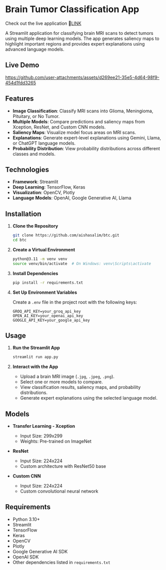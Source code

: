 # Brain Tumor Classification App

Check out the live application 🔗<a href="https://brain-tumor-classification-atkjyturudaene3bsmurrr.streamlit.app/" target="_blank">LINK</a>

A Streamlit application for classifying brain MRI scans to detect tumors using multiple deep learning models. The app generates saliency maps to highlight important regions and provides expert explanations using advanced language models.

## Live Demo



https://github.com/user-attachments/assets/d269ee21-35e5-4d64-98f9-454d1fdd3265



## Features

- **Image Classification**: Classify MRI scans into Glioma, Meningioma, Pituitary, or No Tumor.
- **Multiple Models**: Compare predictions and saliency maps from Xception, ResNet, and Custom CNN models.
- **Saliency Maps**: Visualize model focus areas on MRI scans.
- **Explanations**: Generate expert-level explanations using Gemini, Llama, or ChatGPT language models.
- **Probability Distribution**: View probability distributions across different classes and models.

## Technologies

- **Framework**: Streamlit
- **Deep Learning**: TensorFlow, Keras
- **Visualization**: OpenCV, Plotly
- **Language Models**: OpenAI, Google Generative AI, Llama

## Installation

1. **Clone the Repository**

   ```bash
   git clone https://github.com/aishasalim/btc.git
   cd btc
   ```

2. **Create a Virtual Environment**

   ```bash
   python@3.11 -m venv venv
   source venv/bin/activate  # On Windows: venv\Scripts\activate
   ```

3. **Install Dependencies**

   ```bash
   pip install -r requirements.txt
   ```

4. **Set Up Environment Variables**

   Create a `.env` file in the project root with the following keys:

   ```
   GROQ_API_KEY=your_groq_api_key
   OPEN_AI_KEY=your_openai_api_key
   GOOGLE_API_KEY=your_google_api_key
   ```

## Usage

1. **Run the Streamlit App**

   ```bash
   streamlit run app.py
   ```

2. **Interact with the App**
   - Upload a brain MRI image (`.jpg`, `.jpeg`, `.png`).
   - Select one or more models to compare.
   - View classification results, saliency maps, and probability distributions.
   - Generate expert explanations using the selected language model.

## Models

- **Transfer Learning - Xception**

  - Input Size: 299x299
  - Weights: Pre-trained on ImageNet

- **ResNet**

  - Input Size: 224x224
  - Custom architecture with ResNet50 base

- **Custom CNN**
  - Input Size: 224x224
  - Custom convolutional neural network

## Requirements

- Python 3.10+
- Streamlit
- TensorFlow
- Keras
- OpenCV
- Plotly
- Google Generative AI SDK
- OpenAI SDK
- Other dependencies listed in `requirements.txt`
